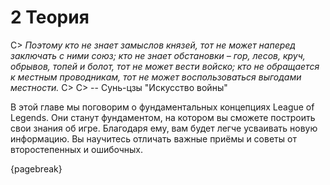 # 2 Теория

C> *Поэтому кто не знает замыслов князей, тот не может наперед заключать с ними союз; кто не знает обстановки – гор, лесов, круч, обрывов, топей и болот, тот не может вести войско; кто не обращается к местным проводникам, тот не может воспользоваться выгодами местности.*
C>
C> -- Сунь-цзы "Искусство войны"

В этой главе мы поговорим о фундаментальных концепциях League of Legends. Они станут фундаментом, на котором вы сможете построить свои знания об игре. Благодаря ему, вам будет легче усваивать новую информацию. Вы научитесь отличать важные приёмы и советы от второстепенных и ошибочных.

{pagebreak}